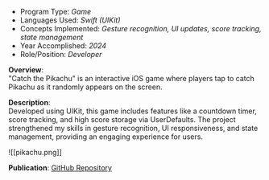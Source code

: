 - Program Type: _Game_
- Languages Used: _Swift (UIKit)_
- Concepts Implemented: _Gesture recognition, UI updates, score tracking, state management_
- Year Accomplished: _2024_
- Role/Position: _Developer_

**Overview**:  
"Catch the Pikachu" is an interactive iOS game where players tap to catch Pikachu as it randomly appears on the screen.

**Description**:  
Developed using UIKit, this game includes features like a countdown timer, score tracking, and high score storage via UserDefaults. The project strengthened my skills in gesture recognition, UI responsiveness, and state management, providing an engaging experience for users.

![[pikachu.png]]

**Publication**: [GitHub Repository](https://github.com/far1h/CatchThePikachuGame)  